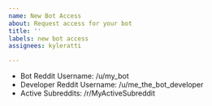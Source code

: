 ```yaml
---
name: New Bot Access
about: Request access for your bot
title: ''
labels: new bot access
assignees: kyleratti

---
```


- Bot Reddit Username: /u/my_bot
- Developer Reddit Username: /u/me_the_bot_developer
- Active Subreddits: /r/MyActiveSubreddit
